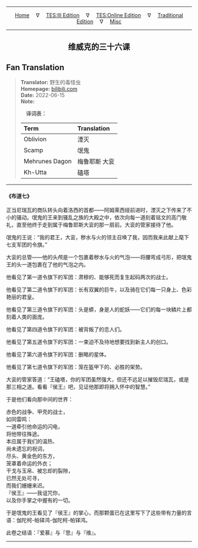 
---

<!-- Jekyll Page Links -->

<center>
<a href="../../../../../../index.html">Home</a>
&emsp;&nabla;&emsp;
<a href="../../../../../index-tes3.html">TES:III Edition</a>
&emsp;&nabla;&emsp;
<a href="../../../../../index-teso.html">TES:Online Edition</a>
&emsp;&nabla;&emsp;
<a href="../../../../../index-traditional.html">Traditional Edition</a>
&emsp;&nabla;&emsp;
<a href="../../../../../index-misc.html">Misc</a>
</center>

<!-- Markdown Body Below: -->

---

<center>
<h2><span style="font-family:SimSun">维威克的三十六课</span></h2>
</center>

## Fan Translation

> __Translator:__ 野生的毒怪虫\
> __Homepage:__ [bilibili.com][1]\
> __Date:__ 2022-06-15\
> __Note:__
>
> &emsp;__译词表：__
>
> | Term                               | Translation |
> |:-----------------------------------|:------------|
> | Oblivion                           | 湮灭 |
> | Scamp                              | 氓鬼 |
> | Mehrunes Dagon                     | 梅鲁耶斯 大衮 |
> | Kh-Utta                            | 磕塔 |

[1]: https://www.bilibili.com/read/cv17121661/

---

#### 《布道七》

正当尼瑞瓦的商队转头向着洛西的首都——阿姆莱西娅前进时，湮灭之下传来了不小的骚动。氓鬼的王来到骚乱之族的大殿之中，依次向每一道刻着铭文的高门敬礼，直至他终于走到属于梅鲁耶斯大衮的那一扇前。大衮的管家接待了他。

氓鬼的王说：“我的君王，大衮，秽水与火的领主召唤了我，因而我来此献上麾下七支军团的令旗。”

大衮的总管——他的头颅是一个包裹着秽水与火的气泡——将腰弯成弓形，把氓鬼王的头一道包裹在了他的气泡之内。

他看见了第一道令旗下的军团：肃穆的、能够死而复生起码两次的战士。

他看见了第二道令旗下的军团：长有双翼的巨牛，以及骑在它们每一只身上、色彩艳丽的君皇。

他看见了第三道令旗下的军团：头是蟒，身是人的蛇妖——它们的每一块鳞片上都刻着人类的面庞。

他看见了第四道令旗下的军团：被背叛了的恋人们。

他看见了第五道令旗下的军团：一束迫不及待地想要找到新主人的创口。

他看见了第六道令旗下的军团：删略的星体。

他看见了第七道令旗下的军团：笼在盔甲下的、必胜的架势。

大衮的管家答道：“王磕塔，你的军团虽然强大，但还不远足以摧毁尼瑞瓦，或是那三相之道。看看『侯王』吧，见证他那即将拥入怀中的智慧。”

于是他们看向那中间的世界：

赤色的战争、甲壳的战士，\
如同雷鸣：\
一道牵引他命运的闪电，\
将他带往殊途。\
本应属于我们的温热、\
尚未遗忘的祝词，\
尽头、黄金色的东方，\
笼罩着命运的外衣；\
干戈与玉帛、被忘却的裂隙，\
已然无处可寻，\
而我们姗姗来迟。\
『侯王』——我诅咒你，\
以及你手掌之中握有的一切。

于是氓鬼的王看见了『侯王』的掌心，而那颗蛋已在这里写下了这些带有力量的言语：伽陀柯-帕铎鸿-伽陀柯-帕铎鸿。

此卷之结语：『爱慕』与『思』与『维』。

---
